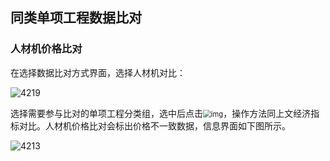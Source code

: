 ## 同类单项工程数据比对

### **人材机价格比对**

在选择数据比对方式界面，选择人材机对比：

![4219](https://img-blog.csdnimg.cn/20201021105133573.png)

选择需要参与比对的单项工程分类组，选中后点击<img src="https://img-blog.csdnimg.cn/20201021105122142.png#pic_center" alt="img" style="zoom:80%;" />，操作方法同上文经济指标对比。人材机价格比对会标出价格不一致数据，信息界面如下图所示。

![4213](https://img-blog.csdnimg.cn/20201021105129872.png)

<script type="text/javascript">
window.addEventListener("load", function() {
  var click_handle = function() {
    if (this.href.substr(-5) == ".html") {
      location.href = this.href;
    } else {
      location.href = "./index.html";
    }
  };
  var as = document.querySelectorAll(".chapter a, .navigation-prev, .navigation-next");
  for (var i = 0; i < as.length; i++) {
    as[i].addEventListener("click", click_handle, true);
    as[i].title = as[i].innerText;
  }
});
</script>